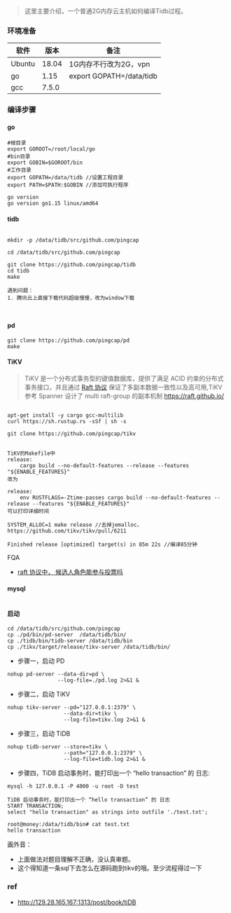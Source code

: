 

 

> 这里主要介绍，一个普通2G内存云主机如何编译Tidb过程。

### 环境准备



| 软件   | 版本  | 备注                     |
| ------ | ----- | ------------------------ |
| Ubuntu | 18.04 | 1G内存不行改为2G，vpn    |
| go     | 1.15  | export GOPATH=/data/tidb |
| gcc    | 7.5.0 |                          |







###  编译步骤

#### go

~~~shell
#根目录
export GOROOT=/root/local/go
#bin目录
export GOBIN=$GOROOT/bin
#工作目录
export GOPATH=/data/tidb //设置工程目录
export PATH=$PATH:$GOBIN //添加可执行程序

go version
go version go1.15 linux/amd64
~~~





####  tidb

~~~shell

mkdir -p /data/tidb/src/github.com/pingcap

cd /data/tidb/src/github.com/pingcap

git clone https://github.com/pingcap/tidb
cd tidb
make

遇到问题：
1. 腾讯云上直接下载代码超级慢慢，改为window下载



~~~

#### pd

~~~shell
git clone https://github.com/pingcap/pd
make
~~~



#### TiKV 

>TiKV 是一个分布式事务型的键值数据库，提供了满足 ACID 约束的分布式事务接口，并且通过 [Raft 协议](https://raft.github.io/raft.pdf) 保证了多副本数据一致性以及高可用,TiKV 参考 Spanner 设计了 multi raft-group 的副本机制 https://raft.github.io/

~~~shell

apt-get install -y cargo gcc-multilib
curl https://sh.rustup.rs -sSf | sh -s

git clone https://github.com/pingcap/tikv 


TiKV的Makefile中
release:
	cargo build --no-default-features --release --features "${ENABLE_FEATURES}"
改为

release:
	env RUSTFLAGS=-Ztime-passes cargo build --no-default-features --release --features "${ENABLE_FEATURES}"
可以打印详细时间

SYSTEM_ALLOC=1 make release //去掉jemalloc，https://github.com/tikv/tikv/pull/6211 

Finished release [optimized] target(s) in 85m 22s //编译85分钟

~~~





FQA

- [raft 协议中， 候选人角色能参与投票吗](https://xie.infoq.cn/article/0a8c579d8110b2025b536f79e)

#### mysql

~~~shell

~~~



#### 启动

~~~shell
cd /data/tidb/src/github.com/pingcap
cp ./pd/bin/pd-server  /data/tidb/bin/
cp ./tidb/bin/tidb-server /data/tidb/bin
cp ./tikv/target/release/tikv-server /data/tidb/bin/
~~~



- 步骤一，启动 PD

```
nohup pd-server --data-dir=pd \
                --log-file=./pd.log 2>&1 &
```

- 步骤二，启动 TiKV

```shell
nohup tikv-server --pd="127.0.0.1:2379" \
                  --data-dir=tikv \
                  --log-file=tikv.log 2>&1 &
```

- 步骤三，启动 TiDB

```
nohup tidb-server --store=tikv \
                  --path="127.0.0.1:2379" \
                  --log-file=tidb.log 2>&1 &
```

- 步骤四，TiDB 启动事务时，能打印出一个 “hello transaction” 的 日志:

```shell
mysql -h 127.0.0.1 -P 4000 -u root -D test

TiDB 启动事务时，能打印出一个 “hello transaction” 的 日志
START TRANSACTION;
select "hello transaction" as strings into outfile './test.txt';

root@money:/data/tidb/bin# cat test.txt 
hello transaction

```

画外音：

- 上面做法对题目理解不正确，没认真审题。
- 这个得知道一条sql下去怎么在源码跑到tikv的哦。至少流程得过一下



### ref



- http://129.28.165.167:1313/post/book/tiDB